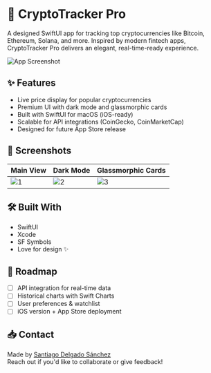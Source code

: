 # 🚀 CryptoTracker Pro

A  designed SwiftUI app for tracking top cryptocurrencies like Bitcoin, Ethereum, Solana, and more. Inspired by modern fintech apps, CryptoTracker Pro delivers an elegant, real-time-ready experience.

![App Screenshot](screenshots/cryptotracker-ui.png)

## ✨ Features

- Live price display for popular cryptocurrencies
- Premium UI with dark mode and glassmorphic cards
- Built with SwiftUI for macOS (iOS-ready)
- Scalable for API integrations (CoinGecko, CoinMarketCap)
- Designed for future App Store release

## 📸 Screenshots

| Main View | Dark Mode | Glassmorphic Cards |
|-----------|-----------|--------------------|
| ![1](screenshots/main1.png) | ![2](screenshots/darkmode.png) | ![3](screenshots/cards.png) |

## 🛠️ Built With

- SwiftUI
- Xcode
- SF Symbols
- Love for design ✨

## 🎯 Roadmap

- [ ] API integration for real-time data
- [ ] Historical charts with Swift Charts
- [ ] User preferences & watchlist
- [ ] iOS version + App Store deployment

## 📥 Contact

Made by [Santiago Delgado Sánchez](https://www.linkedin.com/in/santiagodelgado23/)  
Reach out if you'd like to collaborate or give feedback!
